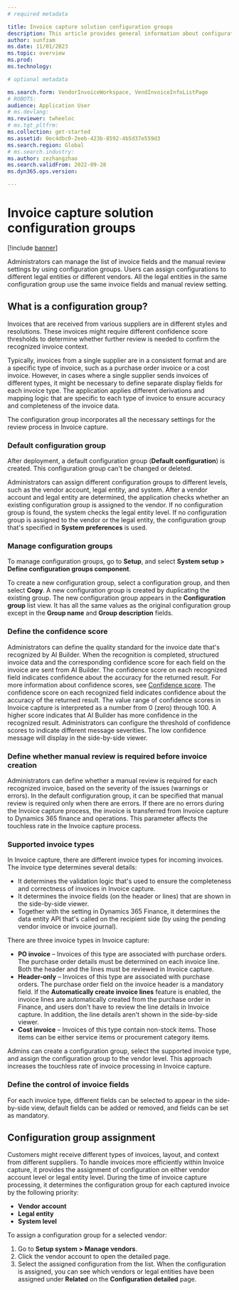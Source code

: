 ```yaml
---
# required metadata

title: Invoice capture solution configuration groups
description: This article provides general information about configuration groups in the Invoice capture solution.
author: sunfzam
ms.date: 11/01/2023
ms.topic: overview
ms.prod: 
ms.technology: 

# optional metadata

ms.search.form: VendorInvoiceWorkspace, VendInvoiceInfoListPage
# ROBOTS: 
audience: Application User
# ms.devlang: 
ms.reviewer: twheeloc
# ms.tgt_pltfrm: 
ms.collection: get-started
ms.assetid: 0ec4dbc0-2eeb-423b-8592-4b5d37e559d3
ms.search.region: Global
# ms.search.industry: 
ms.author: zezhangzhao
ms.search.validFrom: 2022-09-28
ms.dyn365.ops.version: 

---
```


# Invoice capture solution configuration groups

[!include [banner](../includes/banner.md)]

Administrators can manage the list of invoice fields and the manual review settings by using configuration groups. Users can assign configurations to different legal entities or different vendors. All the legal entities in the same configuration group use the same invoice fields and manual review setting.

## What is a configuration group?

Invoices that are received from various suppliers are in different styles and resolutions. These invoices might require different confidence score thresholds to determine whether further review is needed to confirm the recognized invoice context.

Typically, invoices from a single supplier are in a consistent format and are a specific type of invoice, such as a purchase order invoice or a cost invoice. However, in cases where a single supplier sends invoices of different types, it might be necessary to define separate display fields for each invoice type. The application applies different derivations and mapping logic that are specific to each type of invoice to ensure accuracy and completeness of the invoice data.


The configuration group incorporates all the necessary settings for the review process in Invoice capture.

### Default configuration group

After deployment, a default configuration group (**Default configuration**) is created. This configuration group can't be changed or deleted.

Administrators can assign different configuration groups to different levels, such as the vendor account, legal entity, and system. After a vendor account and legal entity are determined, the application checks whether an existing configuration group is assigned to the vendor. If no configuration group is found, the system checks the legal entity level. If no configuration group is assigned to the vendor or the legal entity, the configuration group that's specified in **System preferences** is used.

### Manage configuration groups

To manage configuration groups, go to **Setup**, and select **System setup \> Define configuration groups component**.

To create a new configuration group, select a configuration group, and then select **Copy**. A new configuration group is created by duplicating the existing group. The new configuration group appears in the **Configuration group** list view. It has all the same values as the original configuration group except in the **Group name** and **Group description** fields.

### Define the confidence score

Administrators can define the quality standard for the invoice date that's recognized by AI Builder. When the recognition is completed, structured invoice data and the corresponding confidence score for each field on the invoice are sent from AI Builder. The confidence score on each recognized field indicates confidence about the accuracy for the returned result. For more information about confidence scores, see [Confidence score](/azure/applied-ai-services/form-recognizer/concept-accuracy-confidence). The confidence score on each recognized field indicates confidence about the accuracy of the returned result. The value range of confidence scores in Invoice capture is interpreted as a number from 0 (zero) through 100. A higher score indicates that AI Builder has more confidence in the recognized result. Administrators can configure the threshold of confidence scores to indicate different message severities. The low confidence message will display in the side-by-side viewer. 

### Define whether manual review is required before invoice creation

Administrators can define whether a manual review is required for each recognized invoice, based on the severity of the issues (warnings or errors). In the default configuration group, it can be specified that manual review is required only when there are errors. If there are no errors during the Invoice capture process, the invoice is transferred from Invoice capture to Dynamics 365 finance and operations. This parameter affects the touchless rate in the Invoice capture process.


### Supported invoice types

In Invoice capture, there are different invoice types for incoming invoices. The invoice type determines several details:

- It determines the validation logic that's used to ensure the completeness and correctness of invoices in Invoice capture.
- It determines the invoice fields (on the header or lines) that are shown in the side-by-side viewer.
- Together with the setting in Dynamics 365 Finance, it determines the data entity API that's called on the recipient side (by using the pending vendor invoice or invoice journal).

There are three invoice types in Invoice capture:

- **PO invoice** – Invoices of this type are associated with purchase orders. The purchase order details must be determined on each invoice line. Both the header and the lines must be reviewed in Invoice capture.
- **Header-only** – Invoices of this type are associated with purchase orders. The purchase order field on the invoice header is a mandatory field. If the **Automatically create invoice lines** feature is enabled, the invoice lines are automatically created from the purchase order in Finance, and users don't have to review the line details in Invoice capture. In addition, the line details aren't shown in the side-by-side viewer.
- **Cost invoice** – Invoices of this type contain non-stock items. Those items can be either service items or procurement category items.

Admins can create a configuration group, select the supported invoice type, and assign the configuration group to the vendor level. This approach increases the touchless rate of invoice processing in Invoice capture.

### Define the control of invoice fields

For each invoice type, different fields can be selected to appear in the side-by-side view, default fields can be added or removed, and fields can be set as mandatory.

## Configuration group assignment
Customers might receive different types of invoices, layout, and context from different suppliers. To handle invoices more efficiently within Invoice capture, it provides the assignment of configuration on either vendor account level or legal entity level. During the time of invoice capture processing, it determines the configuration group for each captured invoice by the following priority:
 - **Vendor account**
 - **Legal entity**
 - **System level** 

To assign a configuration group for a selected vendor:
1. Go to **Setup system > Manage vendors**.
2. Click the vendor account to open the detailed page.
3. Select the assigned configuration from the list.
When the configuration is assigned, you can see which vendors or legal entities have been assigned under **Related** on the **Configuration detailed** page. 

